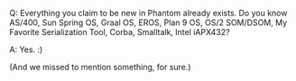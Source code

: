 Q: Everything you claim to be new in Phantom already exists. Do you know AS/400, Sun Spring OS, Graal OS, EROS, Plan 9 OS, OS/2 SOM/DSOM, My Favorite Serialization Tool, Corba, Smalltalk, Intel iAPX432?

A: Yes. :)

(And we missed to mention something, for sure.)